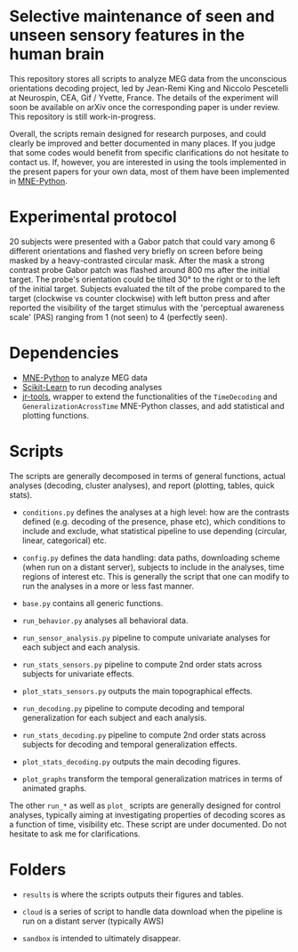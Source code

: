 Selective maintenance of seen and unseen sensory features in the human brain
============================================================================

This repository stores all scripts to analyze MEG data from the unconscious orientations decoding project, led by Jean-Remi King and Niccolo Pescetelli at Neurospin, CEA, Gif / Yvette, France. The details of the experiment will soon be available on arXiv once the corresponding paper is under review. This repository is still work-in-progress.

Overall, the scripts remain designed for research purposes, and could clearly be improved and better documented in many places. If you judge that some codes would benefit from specific clarifications do not hesitate to contact us. If, however, you are interested in using the tools implemented in the present papers for your own data, most of them have been implemented in [MNE-Python](https://github.com/mne-tools/mne-python).

Experimental protocol
=====================

20 subjects were presented with a Gabor patch that could vary among 6 different orientations and flashed very briefly on screen before being masked by a heavy-contrasted circular mask. After the mask a strong contrast probe Gabor patch was flashed around 800 ms after the initial target. The probe's orientation could be tilted 30° to the right or to the left of the initial target. Subjects evaluated the tilt of the probe compared to the target (clockwise vs counter clockwise) with left button press and after reported the visibility of the target stimulus with the 'perceptual awareness scale' (PAS) ranging from 1 (not seen) to 4 (perfectly seen).


Dependencies
============

- [MNE-Python](https://github.com/mne-tools/mne-python) to analyze MEG data
- [Scikit-Learn](https://github.com/scikit-learn/scikit-learn) to run decoding analyses
- [jr-tools](https://github.com/kingjr/jr-tools), wrapper to extend the functionalities of the `TimeDecoding` and `GeneralizationAcrossTime` MNE-Python classes, and add statistical and plotting functions.


Scripts
=======

The scripts are generally decomposed in terms of general functions, actual analyses (decoding, cluster analyses), and report (plotting, tables, quick stats).

- `conditions.py` defines the analyses at a high level: how are the contrasts defined (e.g. decoding of the presence, phase etc), which conditions to include and exclude, what statistical pipeline to use depending (circular, linear, categorical) etc.

- `config.py` defines the data handling: data paths, downloading scheme (when run on a distant server), subjects to include in the analyses, time regions of interest etc. This is generally the script that one can modify to run the analyses in a more or less fast manner.

- `base.py` contains all generic functions.

- `run_behavior.py` analyses all behavioral data.

- `run_sensor_analysis.py` pipeline to compute univariate analyses for each subject and each analysis.

- `run_stats_sensors.py` pipeline to compute 2nd order stats across subjects for univariate effects.

- `plot_stats_sensors.py` outputs the main topographical effects.

- `run_decoding.py` pipeline to compute decoding and temporal generalization for each subject and each analysis.

- `run_stats_decoding.py` pipeline to compute 2nd order stats across subjects for decoding and temporal generalization effects.

- `plot_stats_decoding.py` outputs the main decoding figures.

- `plot_graphs` transform the temporal generalization matrices in terms of animated graphs.

The other `run_*` as well as `plot_` scripts are generally designed for control analyses, typically aiming at investigating properties of decoding scores as a function of time, visibility etc. These script are under documented. Do not hesitate to ask me for clarifications.

Folders
=======

- `results` is where the scripts outputs their figures and tables.

- `cloud` is a series of script to handle data download when the pipeline is run on a distant server (typically AWS)

- `sandbox` is intended to ultimately disappear.
